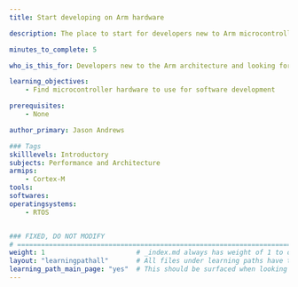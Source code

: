```yaml
---
title: Start developing on Arm hardware

description: The place to start for developers new to Arm microcontrollers

minutes_to_complete: 5

who_is_this_for: Developers new to the Arm architecture and looking for microcontroller hardware.

learning_objectives:
    - Find microcontroller hardware to use for software development

prerequisites:
    - None

author_primary: Jason Andrews

### Tags
skilllevels: Introductory
subjects: Performance and Architecture
armips:
    - Cortex-M
tools:
softwares:
operatingsystems:
    - RTOS


### FIXED, DO NOT MODIFY
# ================================================================================
weight: 1                       # _index.md always has weight of 1 to order correctly
layout: "learningpathall"       # All files under learning paths have this same wrapper
learning_path_main_page: "yes"  # This should be surfaced when looking for related content. Only set for _index.md of learning path content.
---
```

